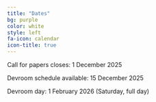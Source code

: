 ```yaml
---
title: "Dates"
bg: purple
color: white
style: left
fa-icon: calendar
icon-title: true
---
```


Call for papers closes: 1 December 2025

Devroom schedule available: 15 December 2025

Devroom day: 1 February 2026 (Saturday, full day)
